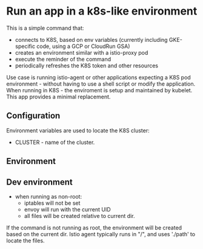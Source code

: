 # Run an app in a k8s-like environment

This is a simple command that:
- connects to K8S, based on env variables (currently including GKE-specific code, using a GCP or CloudRun GSA)
- creates an environment similar with a istio-proxy pod
- execute the reminder of the command
- periodically refreshes the K8S token and other resources

Use case is running istio-agent or other applications expecting a K8S pod environment - without having to use
a shell script or modify the application. When running in K8S - the enviroment is setup and maintained by kubelet.
This app provides a minimal replacement.

## Configuration

Environment variables are used to locate the K8S cluster:

- CLUSTER - name of the cluster.

## Environment



## Dev environment

- when running as non-root: 
    - iptables will not be set
    - envoy will run with the current UID
    - all files will be created relative to current dir.

If the command is not running as root, the environment will be created based on the current dir. Istio agent 
typically runs in "/", and uses './path' to locate the files. 
